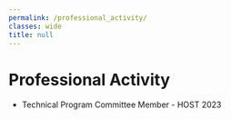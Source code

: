 ```yaml
---
permalink: /professional_activity/
classes: wide
title: null
---
```


# Professional Activity

- Technical Program Committee Member - HOST 2023


